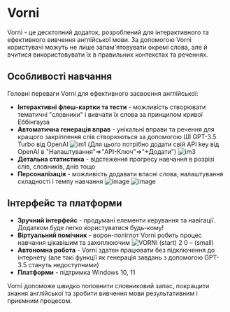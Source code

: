 # Vorni
Vorni - це десктопний додаток, розроблений для інтерактивного та ефективного вивчення англійської мови. За допомогою Vorni користувачі можуть не лише запам'ятовувати окремі слова, але й вчитися використовувати їх в правильних контекстах та реченнях.

## Особливості навчання
Головні переваги Vorni для ефективного засвоєння англійської:

- **Інтерактивні флеш-картки та тести** - можливість створювати тематичні "словники" і вивчати їх слова за принципом кривої Еббінгауза
- **Автоматична генерація вправ** - унікальні вправи та речення для кращого закріплення слів створюються за допомогою ШІ GPT-3.5 Turbo від OpenAI
  ![im1](https://github.com/andriystrizhak/EWL-FC/assets/115723613/851aa55c-35c0-44b6-aeea-de0a3ca8a551)
  (Для цього потрібно додати свій API key від OpenAI в
  "Налаштування"=>"API-Ключ"=>"+Додати")
   ![im3](https://github.com/andriystrizhak/EWL-FC/assets/115723613/ed99ccd0-adf2-4417-a064-b3adfbac69f5)
- **Детальна статистика** - відстеження прогресу навчання в розрізі слів, словників, днів тощо
- **Персоналізація** - можливість додавати власні слова, налаштування складності і темпу навчання
     ![image](https://github.com/andriystrizhak/EWL-FC/assets/115723613/427a262d-49af-40cd-a865-dfbc7c3ad399)
                        ![image](https://github.com/andriystrizhak/EWL-FC/assets/115723613/6ab68204-c9ba-48e3-b93c-9e42e933a86f)

## Інтерфейс та платформи

- **Зручний інтерфейс** - продумані елементи керування та навігації. Додатком буде легко користуватися будь-кому!
- **Віртуальний помічник** - ворон-поліглот Vorni робить процес навчання цікавішим та захоплюючим
                        ![VORNI (start) 2 0 – (small)](https://github.com/andriystrizhak/EWL-FC/assets/115723613/c54bab56-794c-4f5d-988b-94a5e7ebe68c)
- **Автономна робота** - Vorni здатен працювати без підключення до інтернету 
  (але такі функції як генерація завдань з допомогою GPT-3.5 стануть недоступними)
- **Платформи** - підтримка Windows 10, 11


Vorni допоможе швидко поповнити словниковий запас, покращити знання англійської та зробити вивчення мови результативним і приємним процесом.
